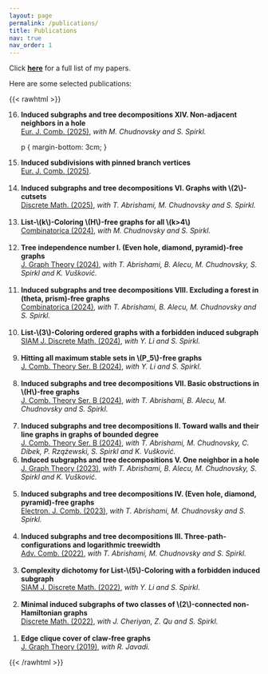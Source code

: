 ```yaml
---
layout: page
permalink: /publications/
title: Publications
nav: true
nav_order: 1
---
```


Click **<a href="{{ 'Publications.pdf' | prepend: 'assets/pdf/' | relative_url}}" target="_blank" rel="noopener noreferrer">here</a>** for a full list of my papers.

Here are some selected publications:

{{< rawhtml >}}
<ol reversed>
 
  <li> <b>Induced subgraphs and tree decompositions XIV. Non-adjacent neighbors in a hole</b><br/>
  <a href='https://www.sciencedirect.com/science/article/pii/S0195669824001598'>Eur. J. Comb. (2025)</a>, <em> with M. Chudnovsky and S. Spirkl.</em> </li>

p {
    margin-bottom: 3cm;
}

  <li> <b>Induced subdivisions with pinned branch vertices</b> <br/>
  <a href='https://www.sciencedirect.com/science/article/pii/S0195669824001574'>Eur. J. Comb. (2025)</a>.</li>
  
<br/>

<li> <b>Induced subgraphs and tree decompositions VI. Graphs with \(2\)-cutsets</b> <br/>
<a href='https://www.sciencedirect.com/science/article/pii/S0012365X24003261'>Discrete Math. (2025)</a>, <em> with T. Abrishami, M. Chudnovsky and S. Spirkl. </em></li>

<br/>

<li> <b>List-\(k\)-Coloring \(H\)-free graphs for all \(k>4\)</b> <br/>
  <a href='https://link.springer.com/article/10.1007/s00493-024-00106-2'>Combinatorica (2024)</a>, <em> with M. Chudnovsky and S. Spirkl.</em></li>
  
<br/>

<li> <b>Tree independence number I. (Even hole, diamond, pyramid)-free graphs</b> <br/>
<a href='https://onlinelibrary.wiley.com/doi/10.1002/jgt.23104'>J. Graph Theory (2024)</a>, <em> with T. Abrishami, B. Alecu, M. Chudnovsky, S. Spirkl and K. Vušković.</em></li>

<br/>

 <li><b> Induced subgraphs and tree decompositions VIII. Excluding a forest in (theta, prism)-free graphs</b> <br/>
<a href='https://link.springer.com/article/10.1007/s00493-024-00097-0'>Combinatorica (2024)</a>, <em> with T. Abrishami, B. Alecu, M. Chudnovsky and S. Spirkl.</em></li>

<br/>

<li><b> List-\(3\)-Coloring ordered graphs with a forbidden induced subgraph</b> <br/>
<a href='https://epubs.siam.org/doi/10.1137/22M1515768'>SIAM J. Discrete Math. (2024)</a>, <em> with Y. Li and S. Spirkl.</em></li>

<br/>

<li><b> Hitting all maximum stable sets in \(P_5\)-free graphs</b> <br/>
<a href='https://www.sciencedirect.com/science/article/pii/S0095895623000990?dgcid=author'>J. Comb. Theory Ser. B (2024)</a>, <em> with Y. Li and S. Spirkl.</em></li>

<br/>

<li><b> Induced subgraphs and tree decompositions VII. Basic obstructions in \(H\)-free graphs</b> <br/>
<a href='https://www.sciencedirect.com/science/article/pii/S0095895623000904'>J. Comb. Theory Ser. B (2024)</a>, <em> with T. Abrishami, B. Alecu, M. Chudnovsky and S. Spirkl.</em></li>

<br/>

<li><b> Induced subgraphs and tree decompositions II. Toward walls and their line graphs in graphs of bounded degree</b> <br/>
<a href='https://www.sciencedirect.com/science/article/pii/S0095895623000862?dgcid=author'>J. Comb. Theory Ser. B (2024)</a>, <em> with T. Abrishami, M. Chudnovsky, C. Dibek, P. Rzążewski, S. Spirkl and K. Vušković.</em></li>

<li><b> Induced subgraphs and tree decompositions V. One neighbor in a hole</b> <br/>
<a href='https://onlinelibrary.wiley.com/doi/full/10.1002/jgt.23055'>J. Graph Theory (2023)</a>, <em> with T. Abrishami, B. Alecu, M. Chudnovsky, S. Spirkl and K. Vušković.</em></li>

<br/>

<li><b> Induced subgraphs and tree decompositions IV. (Even hole, diamond, pyramid)-free graphs</b> <br/>
<a href='https://www.combinatorics.org/ojs/index.php/eljc/article/view/v30i2p42/pdf'>Electron. J. Comb. (2023)</a>, <em> with T. Abrishami, M. Chudnovsky and S. Spirkl. </em></li>

<br/>

<li><b> Induced subgraphs and tree decompositions III. Three-path-configurations and logarithmic treewidth</b> <br/>
<a href='https://www.advancesincombinatorics.com/article/38089-induced-subgraphs-and-tree-decompositions-iii-three-path-configurations-and-logarithmic-treewidth'>Adv. Comb. (2022)</a>, <em> with T. Abrishami, M. Chudnovsky and S. Spirkl.</em></li>

<br/>

<li><b> Complexity dichotomy for List-\(5\)-Coloring with a forbidden induced subgraph</b> <br/>
<a href='https://epubs.siam.org/doi/10.1137/21M1443352'>SIAM J. Discrete Math. (2022)</a>, <em> with Y. Li and S. Spirkl.</em></li>

<br/>

<li><b> Minimal induced subgraphs of two classes of \(2\)-connected non-Hamiltonian graphs</b> <br/>
<a href='https://www.sciencedirect.com/science/article/pii/S0012365X22000759?via%3Dihub'>Discrete Math. (2022)</a>, <em> with J. Cheriyan, Z. Qu and S. Spirkl.</em></li>

<br/>

<li><b> Edge clique cover of claw-free graphs</b> <br/>
<a href='https://onlinelibrary.wiley.com/doi/10.1002/jgt.22403'>J. Graph Theory (2019)</a>, <em> with R. Javadi.</em></li>



    
</ol>
{{< /rawhtml >}}
